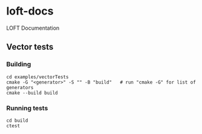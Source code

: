 # loft-docs
LOFT Documentation

## Vector tests

### Building

```
cd examples/vectorTests
cmake -G "<generator>" -S "" -B "build"   # run "cmake -G" for list of generators
cmake --build build
```

### Running tests

```
cd build
ctest
```